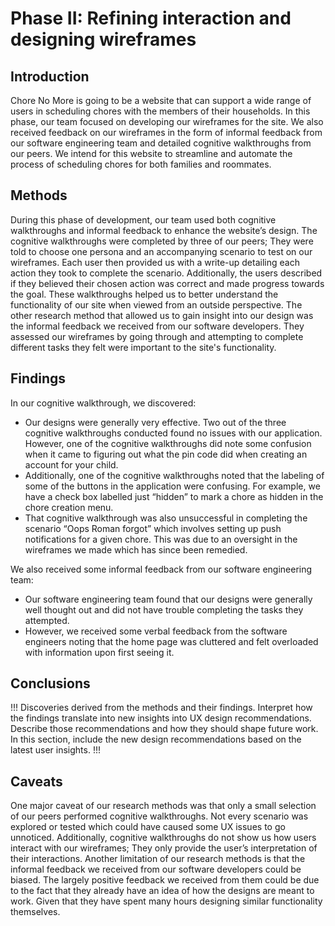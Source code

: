 # Phase II: Refining interaction and designing wireframes

## Introduction

Chore No More is going to be a website that can support a wide range of users in scheduling chores with the members of their households. In this phase, our team focused on developing our wireframes for the site. We also received feedback on our wireframes in the form of informal feedback from our software engineering team and detailed cognitive walkthroughs from our peers. We intend for this website to streamline and automate the process of scheduling chores for both families and roommates. 

## Methods

During this phase of development, our team used both cognitive walkthroughs and informal feedback to enhance the website’s design. The cognitive walkthroughs were completed by three of our peers; They were told to choose one persona and an accompanying scenario to test on our wireframes. Each user then provided us with a write-up detailing each action they took to complete the scenario. Additionally, the users described if they believed their chosen action was correct and made progress towards the goal. These walkthroughs helped us to better understand the functionality of our site when viewed from an outside perspective. The other research method that allowed us to gain insight into our design was the informal feedback we received from our software developers. They assessed our wireframes by going through and attempting to complete different tasks they felt were important to the site's functionality. 

## Findings

In our cognitive walkthrough, we discovered:
* Our designs were generally very effective. Two out of the three cognitive walkthroughs conducted found no issues with our application. However, one of the cognitive walkthroughs did note some confusion when it came to figuring out what the pin code did when creating an account for your child.
* Additionally, one of the cognitive walkthroughs noted that the labeling of some of the buttons in the application were confusing. For example, we have a check box labelled just “hidden” to mark a chore as hidden in the chore creation menu.
* That cognitive walkthrough was also unsuccessful in completing the scenario “Oops Roman forgot” which involves setting up push notifications for a given chore. This was due to an oversight in the wireframes we made which has since been remedied.

We also received some informal feedback from our software engineering team:
* Our software engineering team found that our designs were generally well thought out and did not have trouble completing the tasks they attempted.
* However, we received some verbal feedback from the software engineers noting that the home page was cluttered and felt overloaded with information upon first seeing it.  


## Conclusions

!!! Discoveries derived from the methods and their findings. Interpret how the findings translate into new insights into UX design recommendations. Describe those recommendations and how they should shape future work. In this section, include the new design recommendations based on the latest user insights. !!!

## Caveats

One major caveat of our research methods was that only a small selection of our peers performed cognitive walkthroughs. Not every scenario was explored or tested which could have caused some UX issues to go unnoticed. Additionally, cognitive walkthroughs do not show us how users interact with our wireframes; They only provide the user’s interpretation of their interactions. Another limitation of our research methods is that the informal feedback we received from our software developers could be biased. The largely positive feedback we received from them could be due to the fact that they already have an idea of how the designs are meant to work. Given that they have spent many hours designing similar functionality themselves.

